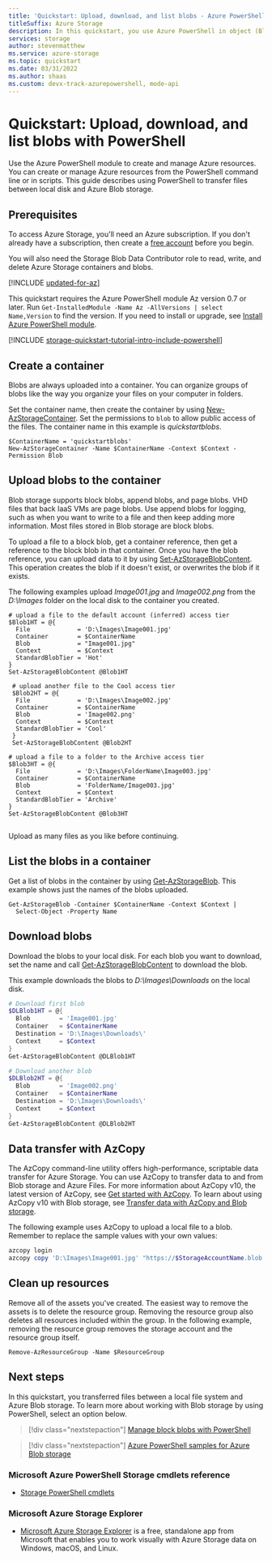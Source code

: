 ```yaml
---
title: 'Quickstart: Upload, download, and list blobs - Azure PowerShell'
titleSuffix: Azure Storage
description: In this quickstart, you use Azure PowerShell in object (Blob) storage. Then you use PowerShell to upload a blob to Azure Storage, download a blob, and list the blobs in a container.
services: storage
author: stevenmatthew
ms.service: azure-storage
ms.topic: quickstart
ms.date: 03/31/2022
ms.author: shaas
ms.custom: devx-track-azurepowershell, mode-api
---
```


# Quickstart: Upload, download, and list blobs with PowerShell

Use the Azure PowerShell module to create and manage Azure resources. You can create or manage Azure resources from the PowerShell command line or in scripts. This guide describes using PowerShell to transfer files between local disk and Azure Blob storage.

## Prerequisites

To access Azure Storage, you'll need an Azure subscription. If you don't already have a subscription, then create a [free account](https://azure.microsoft.com/free/?WT.mc_id=A261C142F) before you begin.

You will also need the Storage Blob Data Contributor role to read, write, and delete Azure Storage containers and blobs.

[!INCLUDE [updated-for-az](../../../includes/updated-for-az.md)]

This quickstart requires the Azure PowerShell module Az version 0.7 or later. Run `Get-InstalledModule -Name Az -AllVersions | select Name,Version` to find the version. If you need to install or upgrade, see [Install Azure PowerShell module](/powershell/azure/install-azure-powershell).

[!INCLUDE [storage-quickstart-tutorial-intro-include-powershell](../../../includes/storage-quickstart-tutorial-intro-include-powershell.md)]

## Create a container

Blobs are always uploaded into a container. You can organize groups of blobs like the way you organize your files on your computer in folders.

Set the container name, then create the container by using [New-AzStorageContainer](/powershell/module/az.storage/new-azstoragecontainer). Set the permissions to `blob` to allow public access of the files. The container name in this example is *quickstartblobs*.

```azurepowershell-interactive
$ContainerName = 'quickstartblobs'
New-AzStorageContainer -Name $ContainerName -Context $Context -Permission Blob
```

## Upload blobs to the container

Blob storage supports block blobs, append blobs, and page blobs. VHD files that back IaaS VMs are page blobs. Use append blobs for logging, such as when you want to write to a file and then keep adding more information. Most files stored in Blob storage are block blobs.

To upload a file to a block blob, get a container reference, then get a reference to the block blob in that container. Once you have the blob reference, you can upload data to it by using [Set-AzStorageBlobContent](/powershell/module/az.storage/set-azstorageblobcontent). This operation creates the blob if it doesn't exist, or overwrites the blob if it exists.

The following examples upload *Image001.jpg* and *Image002.png* from the *D:\Images* folder on the local disk to the container you created.

```azurepowershell-interactive
# upload a file to the default account (inferred) access tier
$Blob1HT = @{
  File             = 'D:\Images\Image001.jpg'
  Container        = $ContainerName
  Blob             = "Image001.jpg"
  Context          = $Context
  StandardBlobTier = 'Hot'
}
Set-AzStorageBlobContent @Blob1HT
  
 # upload another file to the Cool access tier
 $Blob2HT = @{
  File             = 'D:\Images\Image002.jpg'
  Container        = $ContainerName
  Blob             = 'Image002.png'
  Context          = $Context
  StandardBlobTier = 'Cool'
 }
 Set-AzStorageBlobContent @Blob2HT
  
# upload a file to a folder to the Archive access tier
$Blob3HT = @{
  File             = 'D:\Images\FolderName\Image003.jpg'
  Container        = $ContainerName
  Blob             = 'FolderName/Image003.jpg'
  Context          = $Context
  StandardBlobTier = 'Archive'
}
Set-AzStorageBlobContent @Blob3HT


```

Upload as many files as you like before continuing.

## List the blobs in a container

Get a list of blobs in the container by using [Get-AzStorageBlob](/powershell/module/az.storage/get-azstorageblob). This example shows just the names of the blobs uploaded.

```azurepowershell-intereactive
Get-AzStorageBlob -Container $ContainerName -Context $Context |
  Select-Object -Property Name
```

## Download blobs

Download the blobs to your local disk. For each blob you want to download, set the name and call [Get-AzStorageBlobContent](/powershell/module/az.storage/get-azstorageblobcontent) to download the blob.

This example downloads the blobs to *D:\Images\Downloads* on the local disk.

```powershell
# Download first blob
$DLBlob1HT = @{
  Blob        = 'Image001.jpg'
  Container   = $ContainerName
  Destination = 'D:\Images\Downloads\'
  Context     = $Context
}
Get-AzStorageBlobContent @DLBlob1HT

# Download another blob
$DLBlob2HT = @{
  Blob        = 'Image002.png'
  Container   = $ContainerName
  Destination = 'D:\Images\Downloads\'
  Context     = $Context  
}
Get-AzStorageBlobContent @DLBlob2HT
```

## Data transfer with AzCopy

The AzCopy command-line utility offers high-performance, scriptable data transfer for Azure Storage. You can use AzCopy to transfer data to and from Blob storage and Azure Files. For more information about AzCopy v10, the latest version of AzCopy, see [Get started with AzCopy](../common/storage-use-azcopy-v10.md). To learn about using AzCopy v10 with Blob storage, see [Transfer data with AzCopy and Blob storage](../common/storage-use-azcopy-v10.md#transfer-data).

The following example uses AzCopy to upload a local file to a blob. Remember to replace the sample values with your own values:

```powershell
azcopy login
azcopy copy 'D:\Images\Image001.jpg' "https://$StorageAccountName.blob.core.windows.net/$ContainerName/NewGaphic.jpg"
```

## Clean up resources

Remove all of the assets you've created. The easiest way to remove the assets is to delete the resource group. Removing the resource group also deletes all resources included within the group. In the following example, removing the resource group removes the storage account and the resource group itself.

```azurepowershell-interactive
Remove-AzResourceGroup -Name $ResourceGroup 
```

## Next steps

In this quickstart, you transferred files between a local file system and Azure Blob storage. To learn more about working with Blob storage by using PowerShell, select an option below.

> [!div class="nextstepaction"]
> [Manage block blobs with PowerShell](blob-powershell.md)

> [!div class="nextstepaction"]
> [Azure PowerShell samples for Azure Blob storage](storage-samples-blobs-powershell.md?toc=/azure/storage/blobs/toc.json)

### Microsoft Azure PowerShell Storage cmdlets reference

- [Storage PowerShell cmdlets](/powershell/module/az.storage)

### Microsoft Azure Storage Explorer

- [Microsoft Azure Storage Explorer](../../vs-azure-tools-storage-manage-with-storage-explorer.md?toc=/azure/storage/blobs/toc.json) is a free, standalone app from Microsoft that enables you to work visually with Azure Storage data on Windows, macOS, and Linux.
